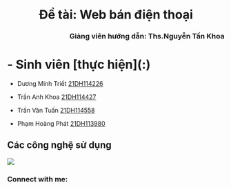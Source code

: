 <h1  align="center">Đề tài: Web bán điện thoại</h1>
<h3 align="right">Giảng viên hướng dẫn: Ths.Nguyễn Tấn Khoa</h3>

<h1>- Sinh viên [thực hiện](:)</h1>

- Dương Minh Triết [21DH114226](https://www.facebook.com/profile.php?id=100022325881183)

- Trần Anh Khoa [21DH114427](https://www.facebook.com/tran.anhkhoa.180410)

- Trần Văn Tuấn [21DH114558](https://www.facebook.com/profile.php?id=100044514202977)

- Phạm Hoàng Phát [21DH113980](https://www.facebook.com/hphat.031)
<div>
  <div><h2>Các công nghệ sử dụng</h2></div>
  <img src='https://www.google.com/imgres?imgurl=https%3A%2F%2Fmiro.medium.com%2Fv2%2Fresize%3Afit%3A680%2F1*RDN058L5gQ02Xy13OaxjnQ.jpeg&tbnid=vcJuV7Q_qS7PhM&vet=12ahUKEwiXy7eEvaKCAxWtXvUHHY2pBMQQMygQegQIARB5..i&imgrefurl=https%3A%2F%2Fmedium.com%2F%40iqrajamil%2Fthe-2022-reactjs-developer-roadmap-zero-to-hero-39b6db534dc0&docid=rayvVoXwX3bZfM&w=680&h=382&q=reactjs&ved=2ahUKEwiXy7eEvaKCAxWtXvUHHY2pBMQQMygQegQIARB5'/>
</div>
<h3 align="left">Connect with me:</h3>
<p align="left">
</p>
